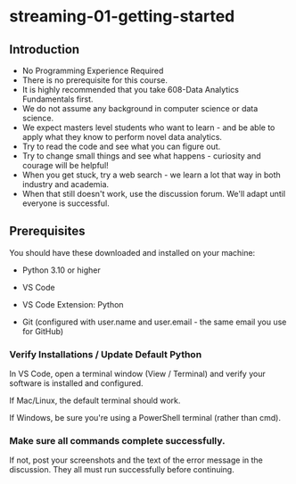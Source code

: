 # streaming-01-getting-started

## Introduction
* No Programming Experience Required
* There is no prerequisite for this course. 
* It is highly recommended that you take 608-Data Analytics Fundamentals first. 
* We do not assume any background in computer science or data science.
* We expect masters level students who want to learn - and be able to apply what they know to perform novel data analytics. 
* Try to read the code and see what you can figure out. 
* Try to change small things and see what happens - curiosity and courage will be helpful!
* When you get stuck, try a web search - we learn a lot that way in both industry and academia. 
* When that still doesn't work, use the discussion forum. We'll adapt until everyone is successful. 
 
## Prerequisites

You should have these downloaded and installed on your machine:

* Python 3.10 or higher

* VS Code

* VS Code Extension: Python

* Git (configured with user.name and user.email - the same email you use for GitHub)


### Verify Installations / Update Default Python

In VS Code, open a terminal window (View / Terminal) and verify your software is installed and configured.

If Mac/Linux, the default terminal should work.

If Windows, be sure you're using a PowerShell terminal (rather than cmd).

### Make sure all commands complete successfully. 
If not, post your screenshots and the text of the error message in the discussion.
They all must run successfully before continuing.

